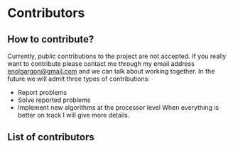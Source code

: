 # Contributors

## How to contribute?
Currently, public contributions to the project are not accepted. If you really want to contribute please contact me through my email address enolgargon@gmail.com and we can talk about working together.
In the future we will admit three types of contributions:
* Report problems
* Solve reported problems
* Implement new algorithms at the processor level
When everything is better on track I will give more details.

## List of contributors

